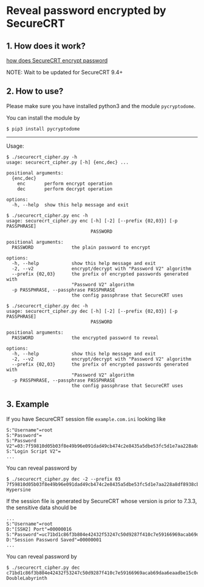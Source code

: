 # Reveal password encrypted by SecureCRT

## 1. How does it work?

[how does SecureCRT encrypt password](doc/how-does-SecureCRT-encrypt-password.md)

NOTE: Wait to be updated for SecureCRT 9.4+

## 2. How to use?

Please make sure you have installed python3 and the module `pycryptodome`.

You can install the module by

```console
$ pip3 install pycryptodome
```

---

Usage:

```console
$ ./securecrt_cipher.py -h
usage: securecrt_cipher.py [-h] {enc,dec} ...

positional arguments:
  {enc,dec}
    enc       perform encrypt operation
    dec       perform decrypt operation

options:
  -h, --help  show this help message and exit
```

```console
$ ./securecrt_cipher.py enc -h
usage: securecrt_cipher.py enc [-h] [-2] [--prefix {02,03}] [-p PASSPHRASE]
                               PASSWORD

positional arguments:
  PASSWORD              the plain password to encrypt

options:
  -h, --help            show this help message and exit
  -2, --v2              encrypt/decrypt with "Password V2" algorithm
  --prefix {02,03}      the prefix of encrypted passwords generated with
                        "Password V2" algorithm
  -p PASSPHRASE, --passphrase PASSPHRASE
                        the config passphrase that SecureCRT uses
```

```console
$ ./securecrt_cipher.py dec -h
usage: securecrt_cipher.py dec [-h] [-2] [--prefix {02,03}] [-p PASSPHRASE]
                               PASSWORD

positional arguments:
  PASSWORD              the encrypted password to reveal

options:
  -h, --help            show this help message and exit
  -2, --v2              encrypt/decrypt with "Password V2" algorithm
  --prefix {02,03}      the prefix of encrypted passwords generated with
                        "Password V2" algorithm
  -p PASSPHRASE, --passphrase PASSPHRASE
                        the config passphrase that SecureCRT uses
```

## 3. Example

If you have SecureCRT session file `example.com.ini` looking like

```
S:"Username"=root
S:"Password"=
S:"Password V2"=03:7f59810d05b03f8e49b96e091dad49cb474c2e8435a5dbe53fc5d1e7aa228a8df8938cb01a7dd0c72cc361595ef5c2b675d8b2a64663776b95b065fec9b0fc36f168ffe3ae6fdedc3e1897389609536f
S:"Login Script V2"=
...
```

You can reveal password by

```console
$ ./securecrt_cipher.py dec -2 --prefix 03 7f59810d05b03f8e49b96e091dad49cb474c2e8435a5dbe53fc5d1e7aa228a8df8938cb01a7dd0c72cc361595ef5c2b675d8b2a64663776b95b065fec9b0fc36f168ffe3ae6fdedc3e1897389609536f
Hypersine
```

If the session file is generated by SecureCRT whose version is prior to 7.3.3, the sensitive data should be 

```
...
S:"Username"=root
D:"[SSH2] Port"=00000016
S:"Password"=uc71bd1c86f3b804e42432f53247c50d9287f410c7e59166969acab69daa6eaadbe15c0c54c0e076e945a6d82f9e13df2
D:"Session Password Saved"=00000001
...
```

You can reveal password by

```console
$ ./securecrt_cipher.py dec c71bd1c86f3b804e42432f53247c50d9287f410c7e59166969acab69daa6eaadbe15c0c54c0e076e945a6d82f9e13df2
DoubleLabyrinth
```
